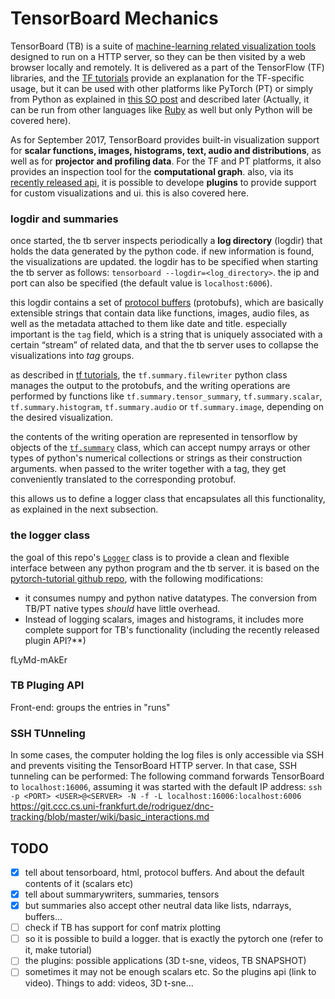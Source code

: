 

# TensorBoard Mechanics

TensorBoard (TB) is a suite of [machine-learning related visualization tools](https://raw.githubusercontent.com/lanpa/tensorboard-pytorch/master/screenshots/Demo.gif) designed to run on a HTTP server, so they can be then visited by a web browser locally and remotely. It is delivered as a part of the TensorFlow (TF) libraries, and the [TF tutorials](https://www.tensorflow.org/api_guides/python/summary) provide an explanation for the TF-specific usage, but it can be used with other platforms like PyTorch  (PT) or simply from Python as explained in [this SO post](https://stackoverflow.com/questions/37902705/how-to-manually-create-a-tf-summary) and described later (Actually, it can be run from other languages like [Ruby](https://github.com/somaticio/tensorflow.rb) as well but only Python will be covered here).

As for September 2017, TensorBoard provides built-in visualization support for **scalar functions, images, histograms, text, audio and distributions**, as well as for **projector and profiling data**. For the TF and PT platforms, it also provides an inspection tool for the **computational graph**. also, via its [recently released api](https://github.com/tensorflow/tensorboard-plugin-example), it is possible to develope **plugins** to provide support for custom visualizations and ui. this is also covered here.


### logdir and summaries

once started, the tb server inspects periodically a **log directory** (logdir) that holds the data generated by the python code. if new information is found, the visualizations are updated. the logdir has to be specified when starting the tb server as follows: `tensorboard --logdir=<log_directory>`. the ip and port can also be specified (the default value is `localhost:6006`).

this logdir contains a set of [protocol buffers](https://developers.google.com/protocol-buffers/) (protobufs), which are basically extensible strings that contain data like functions, images, audio files, as well as the metadata attached to them like date and title. especially important is the `tag` field, which is a string that is uniquely associated with a certain “stream” of related data, and that the tb server uses to collapse the visualizations into *tag* groups.

as described in [tf tutorials](https://www.tensorflow.org/api_guides/python/summary), the `tf.summary.filewriter` python class manages the output to the protobufs, and the writing operations are performed by functions like `tf.summary.tensor_summary`, `tf.summary.scalar`, `tf.summary.histogram`, `tf.summary.audio` or `tf.summary.image`, depending on the desired visualization.

the contents of the writing operation are represented in tensorflow by objects of the [`tf.summary`](https://www.tensorflow.org/api_docs/python/tf/summary) class, which can accept numpy arrays or other types of python's numerical collections or strings as their construction arguments. when passed to the writer together with a tag, they get conveniently translated to the corresponding protobuf.

this allows us to define a logger class that encapsulates all this functionality, as explained in the next subsection.


### the logger class

the goal of this repo's [`Logger`](code/logger.py) class is to provide a clean and flexible interface between any python program and the tb server. it is based on the [pytorch-tutorial github repo](https://github.com/yunjey/pytorch-tutorial/blob/master/tutorials/04-utils/tensorboard), with the following modifications:

* it consumes numpy and python native datatypes. The conversion from TB/PT native types *should* have little overhead.
* Instead of logging scalars, images and histograms, it includes more complete support for TB's  functionality (including the recently released plugin API?**)



fLyMd-mAkEr
### TB Pluging API

Front-end: groups the entries in "runs"



### SSH TUnneling

In some cases, the computer holding the log files is only accessible via SSH and prevents visiting the TensorBoard HTTP server. In that case, SSH tunneling can be performed: The following command forwards TensorBoard to `localhost:16006`, assuming it was started with the default IP address:
`ssh -p <PORT> <USER>@<SERVER> -N -f -L localhost:16006:localhost:6006`
https://git.ccc.cs.uni-frankfurt.de/rodriguez/dnc-tracking/blob/master/wiki/basic_interactions.md




## TODO

- [x] tell about tensorboard, html, protocol buffers. And about the default contents of it (scalars etc)
- [x] tell about summarywriters, summaries, tensors
- [x] but summaries also accept other neutral data like lists, ndarrays, buffers...
- [ ] check if TB has support for conf matrix plotting
- [ ] so it is possible to build a logger. that is exactly the pytorch one (refer to it, make tutorial)
- [ ] the plugins: possible applications (3D t-sne, videos, TB SNAPSHOT)
- [ ] sometimes it may not be enough scalars etc. So the plugins api (link to video). Things to add: videos, 3D t-sne...
